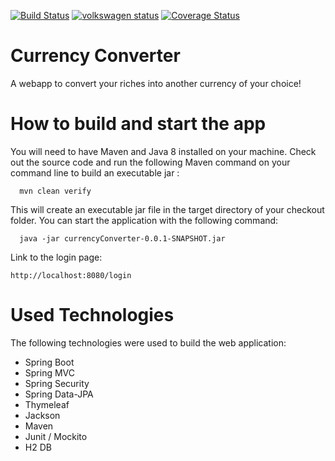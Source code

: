 [![Build Status](https://travis-ci.org/superernie77/currencyconverter.svg?branch=master)](https://travis-ci.org/superernie77/currencyconverter)
[![volkswagen status](https://auchenberg.github.io/volkswagen/volkswargen_ci.svg?v=1)](https://github.com/auchenberg/volkswagen)
[![Coverage Status](https://coveralls.io/repos/github/superernie77/currencyconverter/badge.svg?branch=master)](https://coveralls.io/github/superernie77/currencyconverter?branch=master)

# Currency Converter

A webapp to convert your riches into another currency of your choice!

# How to build and start the app

You will need to have Maven and Java 8 installed on your machine. Check out the source code and run the following Maven command on your command line to build an executable jar :

```
  mvn clean verify
```

This will create an executable jar file in the target directory of your checkout folder.
You can start the application with the following command:

```
  java -jar currencyConverter-0.0.1-SNAPSHOT.jar
```

Link to the login page:

```
http://localhost:8080/login
```

# Used Technologies
The following technologies were used to build the web application:
- Spring Boot
- Spring MVC
- Spring Security
- Spring Data-JPA
- Thymeleaf
- Jackson
- Maven
- Junit / Mockito
- H2 DB
